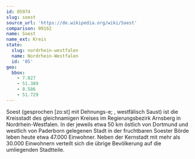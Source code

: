 ```yaml
---
id: 05974
slug: soest
source_url: 'https://de.wikipedia.org/wiki/Soest'
comparison: 09162
name: Soest
name_ext: Kreis
state:
  slug: nordrhein-westfalen
  name: Nordrhein-Westfalen
  id: '05'
geo:
  bbox:
    - 7.827
    - 51.389
    - 8.586
    - 51.729
---
```


Soest (gesprochen [zoːst] mit Dehnungs-e; , westfälisch Saust) ist die Kreisstadt des gleichnamigen Kreises im Regierungsbezirk Arnsberg in Nordrhein-Westfalen. In der jeweils etwa 50 km östlich von Dortmund und westlich von Paderborn gelegenen Stadt in der fruchtbaren Soester Börde leben heute etwa 47.000 Einwohner. Neben der Kernstadt mit mehr als 30.000 Einwohnern verteilt sich die übrige Bevölkerung auf die umliegenden Stadtteile.
